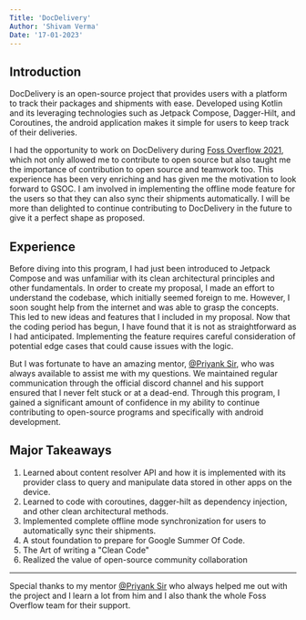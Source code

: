 ```yaml
---
Title: 'DocDelivery'
Author: 'Shivam Verma'
Date: '17-01-2023'
---
```


## Introduction

DocDelivery is an open-source project that provides users with a platform to track their packages and shipments with ease. Developed using Kotlin and its leveraging technologies such as Jetpack Compose, Dagger-Hilt, and Coroutines, the android application makes it simple for users to keep track of their deliveries.

I had the opportunity to work on DocDelivery during [Foss Overflow 2021](https://fossoverflow.dev/), which not only allowed me to contribute to open source but also taught me the importance of contribution to open source and teamwork too. This experience has been very enriching and has given me the motivation to look forward to GSOC. I am involved in implementing the offline mode feature for the users so that they can also sync their shipments automatically. I will be more than delighted to continue contributing to DocDelivery in the future to give it a perfect shape as proposed. 

## Experience

Before diving into this program, I had just been introduced to Jetpack Compose and was unfamiliar with its clean architectural principles and other fundamentals. In order to create my proposal, I made an effort to understand the codebase, which initially seemed foreign to me. However, I soon sought help from the internet and was able to grasp the concepts. This led to new ideas and features that I included in my proposal. Now that the coding period has begun, I have found that it is not as straightforward as I had anticipated. Implementing the feature requires careful consideration of potential edge cases that could cause issues with the logic.

But I was fortunate to have an amazing mentor, [@Priyank Sir](https://github.com/shankarpriyank), who was always available to assist me with my questions. We maintained regular communication through the official discord channel and his support ensured that I never felt stuck or at a dead-end. Through this program, I gained a significant amount of confidence in my ability to continue contributing to open-source programs and specifically with android development.

## Major Takeaways

1. Learned about content resolver API and how it is implemented with its provider class to query and manipulate data stored in other apps on the device.
2. Learned to code with coroutines, dagger-hilt as dependency injection, and other clean architectural methods.
3. Implemented complete offline mode synchronization for users to automatically sync their shipments.
4. A stout foundation to prepare for Google Summer Of Code.
5. The Art of writing a "Clean Code"
6. Realized the value of open-source community collaboration

---

Special thanks to my mentor [@Priyank Sir](https://github.com/shankarpriyank) who always helped me out with the project and I learn a lot from him and I also thank the whole Foss Overflow team for their support.
